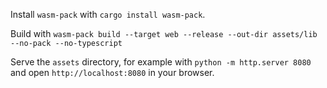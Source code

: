 Install `wasm-pack` with `cargo install wasm-pack`.

Build with `wasm-pack build --target web --release --out-dir assets/lib --no-pack --no-typescript`

Serve the `assets` directory, for example with `python -m http.server 8080` and open `http://localhost:8080` in your browser.
